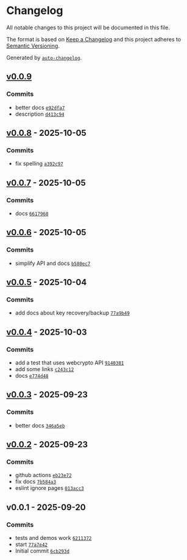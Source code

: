 # Changelog

All notable changes to this project will be documented in this file.

The format is based on [Keep a Changelog](https://keepachangelog.com/en/1.0.0/)
and this project adheres to [Semantic Versioning](https://semver.org/spec/v2.0.0.html).

Generated by [`auto-changelog`](https://github.com/CookPete/auto-changelog).

## [v0.0.9](https://github.com/substrate-system/frost/compare/v0.0.8...v0.0.9)

### Commits

- better docs [`e92dfa7`](https://github.com/substrate-system/frost/commit/e92dfa741cf84a4c67fdb9f30eb90d236f344bba)
- description [`d413c94`](https://github.com/substrate-system/frost/commit/d413c94c32cd82b2c55d23e41cd4b9a4c800e984)

## [v0.0.8](https://github.com/substrate-system/frost/compare/v0.0.7...v0.0.8) - 2025-10-05

### Commits

- fix spelling [`a392c97`](https://github.com/substrate-system/frost/commit/a392c9700beae98cddd2597f0e4aaa96d5a3c937)

## [v0.0.7](https://github.com/substrate-system/frost/compare/v0.0.6...v0.0.7) - 2025-10-05

### Commits

- docs [`6617968`](https://github.com/substrate-system/frost/commit/6617968bd4129d6b7a4f64603a33e99b7b82c8f6)

## [v0.0.6](https://github.com/substrate-system/frost/compare/v0.0.5...v0.0.6) - 2025-10-05

### Commits

- simplify API and docs [`b580ec7`](https://github.com/substrate-system/frost/commit/b580ec7acf910f1f8df5a88cbfd4258b58f7bab6)

## [v0.0.5](https://github.com/substrate-system/frost/compare/v0.0.4...v0.0.5) - 2025-10-04

### Commits

- add docs about key recovery/backup [`77a9b49`](https://github.com/substrate-system/frost/commit/77a9b497a2f742d7f9a1650120c7201a75fb7114)

## [v0.0.4](https://github.com/substrate-system/frost/compare/v0.0.3...v0.0.4) - 2025-10-03

### Commits

- add a test that uses webcrypto API [`9140381`](https://github.com/substrate-system/frost/commit/9140381852cede53fa331ad187868b92382fbe27)
- add some links [`c243c12`](https://github.com/substrate-system/frost/commit/c243c12c7e8ab77413d96a36a1ed5e0e1bc62206)
- docs [`e774d48`](https://github.com/substrate-system/frost/commit/e774d48ffa8346d9cf42ca4b5f8c4d8b6317b0c3)

## [v0.0.3](https://github.com/substrate-system/frost/compare/v0.0.2...v0.0.3) - 2025-09-23

### Commits

- better docs [`346a5eb`](https://github.com/substrate-system/frost/commit/346a5eb917b4e2b95fd37368b0fa1fa26310cd11)

## [v0.0.2](https://github.com/substrate-system/frost/compare/v0.0.1...v0.0.2) - 2025-09-23

### Commits

- github actions [`eb23e72`](https://github.com/substrate-system/frost/commit/eb23e721720927cf20e973a057200484f3a5b999)
- fix docs [`7b584a3`](https://github.com/substrate-system/frost/commit/7b584a3dd1b5f054f94f1ff12314b8d554314189)
- eslint ignore pages [`013acc3`](https://github.com/substrate-system/frost/commit/013acc395c8a1454ecd4aec8ded46c12e97a7808)

## v0.0.1 - 2025-09-20

### Commits

- tests and demos work [`6211372`](https://github.com/substrate-system/frost/commit/6211372682b2cbed08eb5cb9442fff439c1c7240)
- start [`77a7e42`](https://github.com/substrate-system/frost/commit/77a7e42b27112ba242568ac45384208f149dcd11)
- Initial commit [`6cb293d`](https://github.com/substrate-system/frost/commit/6cb293d892b967f6118a5122ce41fa660674db17)
